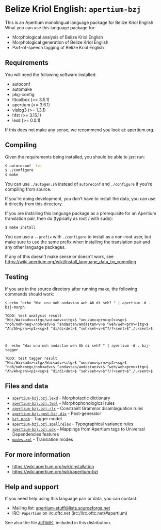 Belize Kriol English: `apertium-bzj`
===============================================================================

This is an Apertium monolingual language package for Belize Kriol English. What
you can use this language package for:

* Morphological analysis of Belize Kriol English
* Morphological generation of Belize Kriol English
* Part-of-speech tagging of Belize Kriol English

Requirements
-------------------------------------------------------------------------------

You will need the following software installed:

* autoconf
* automake
* pkg-config
* lttoolbox (>= 3.5.1)
* apertium (>= 3.6.1)
* vislcg3 (>= 1.3.1)
* hfst (>= 3.15.1)
* lexd (>= 0.0.1)

If this does not make any sense, we recommend you look at: apertium.org.

Compiling
-------------------------------------------------------------------------------

Given the requirements being installed, you should be able to just run:

```bash
$ autoreconf -fvi
$ ./configure
$ make
```

You can use `./autogen.sh` instead of `autoreconf` and `./configure` if you're compiling
from source.

If you're doing development, you don't have to install the data, you
can use it directly from this directory.

If you are installing this language package as a prerequisite for an
Apertium translation pair, then do (typically as root / with sudo):

```bash
$ make install
```

You can use a `--prefix` with `./configure` to install as a non-root user,
but make sure to use the same prefix when installing the translation
pair and any other language packages.

If any of this doesn't make sense or doesn't work, see https://wiki.apertium.org/wiki/Install_language_data_by_compiling

Testing
-------------------------------------------------------------------------------

If you are in the source directory after running make, the following
commands should work:

```console
$ echo "echo "Wai unu noh andastan weh Ah di seh? " | apertium -d . bzj-morph

TODO: test analysis result
^Wai/Wai<adv><itg>/wai<adv><itg>$ ^unu/unu<prn><p2><sg>$ ^noh/noh<neg>/noh<adv>$ ^andastan/andastan<v>$ ^weh/weh<prn><itg>$ ^Ah/Ah<prn><p1><sg>$ ^di/di<det>$ ^seh/seh<v>$^?/?<sent>$^./.<sent>$ 



$  echo "Wai unu noh andastan weh Ah di seh? " | apertium -d . bzj-tagger

TODO: test tagger result
^Wai/Wai<adv><itg>/Wai<adv><itg>$ ^unu/unu<prn><p2><sg>$ ^noh/noh<neg>/noh<adv>$ ^andastan/andastan<v>$ ^weh/weh<prn><itg>$ ^Ah/Ah<prn><p1><sg>$ ^di/di<det>$ ^seh/seh<v>$^?/?<sent>$^./.<sent>$ 

```

Files and data
-------------------------------------------------------------------------------


* [`apertium-bzj.bzj.lexd`](apertium-bzj.bzj.lexd) - Morphotactic dictionary
* [`apertium-bzj.bzj.twol`](apertium-bzj.bzj.twol) - Morphophonological rules
* [`apertium-bzj.bzj.rlx`](apertium-bzj.bzj.rlx) - Constraint Grammar disambiguation rules
* [`apertium-bzj.post-bzj.dix`](apertium-bzj.post-bzj.dix) - Post-generator
* [`bzj.prob`](bzj.prob) - Tagger model
* [`apertium-bzj.bzj.spellrelax`](apertium-bzj.bzj.spellrelax) - Typographical variance rules
* [`apertium-bzj.bzj.udx`](apertium-bzj.bzj.udx) - Mappings from Apertium tags to Universal Dependencies features
* [`modes.xml`](modes.xml) - Translation modes

For more information
-------------------------------------------------------------------------------

* https://wiki.apertium.org/wiki/Installation
* https://wiki.apertium.org/wiki/apertium-bzj

Help and support
-------------------------------------------------------------------------------

If you need help using this language pair or data, you can contact:

* Mailing list: apertium-stuff@lists.sourceforge.net
* IRC: `#apertium` on irc.oftc.net (irc://irc.oftc.net/#apertium)

See also the file [`AUTHORS`](AUTHORS), included in this distribution.
